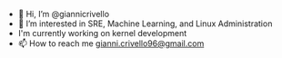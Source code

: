 - 👋 Hi, I’m @giannicrivello
- 👀 I’m interested in SRE, Machine Learning, and Linux Administration
- I'm currently working on kernel development
- 📫 How to reach me gianni.crivello96@gmail.com

<!---
giannicrivello/giannicrivello is a ✨ special ✨ repository because its `README.md` (this file) appears on your GitHub profile.
You can click the Preview link to take a look at your changes.
--->
